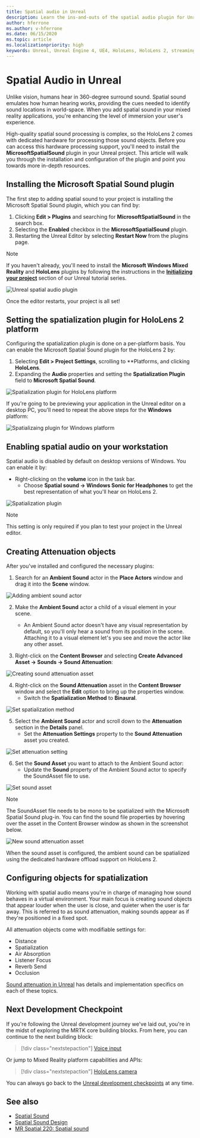 ```yaml
---
title: Spatial audio in Unreal
description: Learn the ins-and-outs of the spatial audio plugin for Unreal mixed reality applications for HoloLens devices.
author: hferrone
ms.author: v-hferrone
ms.date: 06/15/2020
ms.topic: article
ms.localizationpriority: high
keywords: Unreal, Unreal Engine 4, UE4, HoloLens, HoloLens 2, streaming, remoting, mixed reality, development, getting started, features, new project, emulator, documentation, guides, features, holograms, game development, mixed reality headset, windows mixed reality headset, virtual reality headset, spatial audio
---
```


# Spatial Audio in Unreal

Unlike vision, humans hear in 360-degree surround sound. Spatial sound emulates how human hearing works, providing the cues needed to identify sound locations in world-space. When you add spatial sound in your mixed reality applications, you're enhancing the level of immersion your user's experience.  

High-quality spatial sound processing is complex, so the HoloLens 2 comes with dedicated hardware for processing those sound objects.  Before you can access this hardware processing support, you'll need to install the **MicrosoftSpatialSound** plugin in your Unreal project. This article will walk you through the installation and configuration of the plugin and point you towards more in-depth resources.

## Installing the Microsoft Spatial Sound plugin

The first step to adding spatial sound to your project is installing the Microsoft Spatial Sound plugin, which you can find by:

1. Clicking **Edit > Plugins** and searching for **MicrosoftSpatialSound** in the search box.
2. Selecting the **Enabled** checkbox in the **MicrosoftSpatialSound** plugin.
3. Restarting the Unreal Editor by selecting **Restart Now** from the plugins page.

> [!NOTE]
> If you haven't already, you'll need to install the **Microsoft Windows Mixed Reality** and **HoloLens** plugins by following the instructions in the **[Initializing your project](tutorials/unreal-uxt-ch2.md)** section of our Unreal tutorial series.

![Unreal spatial audio plugin](images/unreal-spatial-audio-img-01.png)

Once the editor restarts, your project is all set!

## Setting the spatialization plugin for HoloLens 2 platform

Configuring the spatialization plugin is done on a per-platform basis.  You can enable the Microsoft Spatial Sound plugin for the HoloLens 2 by:
1. Selecting **Edit > Project Settings**, scrolling to **Platforms, and clicking **HoloLens**.
2. Expanding the **Audio** properties and setting the **Spatialization Plugin** field to **Microsoft Spatial Sound**.

![Spatialization plugin for HoloLens platform](images/unreal-spatial-audio-img-02.png)

If you're going to be previewing your application in the Unreal editor on a desktop PC, you'll need to repeat the above steps for the **Windows** platform:

![Spatializaing plugin for Windows platform](images/unreal-spatial-audio-img-05.png)

## Enabling spatial audio on your workstation

Spatial audio is disabled by default on desktop versions of Windows. You can enable it by:
* Right-clicking on the **volume** icon in the task bar.
    + Choose **Spatial sound -> Windows Sonic for Headphones** to get the best representation of what you'll hear on HoloLens 2.

![Spatialization plugin](images/unreal-spatial-audio-img-04.png)

> [!NOTE]
>This setting is only required if you plan to test your project in the Unreal editor.

## Creating Attenuation objects

After you've installed and configured the necessary plugins:
1. Search for an **Ambient Sound** actor in the **Place Actors** window and drag it into the **Scene** window.

![Adding ambient sound actor](images/unreal-spatial-audio-img-07.png)

2. Make the **Ambient Sound** actor a child of a visual element in your scene.
    * An Ambient Sound actor doesn't have any visual representation by default, so you'll only hear a sound from its position in the scene. Attaching it to a visual element let's you see and move the actor like any other asset.

3.  Right-click on the **Content Browser** and selecting **Create Advanced Asset -> Sounds -> Sound Attenuation**:

![Creating sound attenuation asset](images/unreal-spatial-audio-img-06.png)

4. Right-click on the **Sound Attenuation** asset in the **Content Browser** window and select the **Edit** option to bring up the properties window.
    * Switch the **Spatialization Method** to **Binaural**.

![Set spatialization method](images/unreal-spatial-audio-img-03.png)

5. Select the **Ambient Sound** actor and scroll down to the **Attenuation** section in the **Details** panel.
    * Set the **Attenuation Settings** property to the **Sound Attenuation** asset you created.

![Set attenuation setting](images/unreal-spatial-audio-img-08.png)

6. Set the **Sound Asset** you want to attach to the Ambient Sound actor:
    * Update the **Sound** property of the Ambient Sound actor to specify the SoundAsset file to use.

![Set sound asset](images/unreal-spatial-audio-img-09.png)

> [!NOTE]
> The SoundAsset file needs to be mono to be spatialized with the Microsoft Spatial Sound plug-in. You can find the sound file properties by hovering over the asset in the Content Browser window as shown in the screenshot below.

![New sound attenuation asset](images/unreal-spatial-audio-img-10.png)

When the sound asset is configured, the ambient sound can be spatialized using the dedicated hardware offload support on HoloLens 2.

## Configuring objects for spatialization

Working with spatial audio means you're in charge of managing how sound behaves in a virtual environment. Your main focus is creating sound objects that appear louder when the user is close, and quieter when the user is far away. This is referred to as sound attenuation, making sounds appear as if they're positioned in a fixed spot.

All attenuation objects come with modifiable settings for:
* Distance
* Spatialization
* Air Absorption
* Listener Focus
* Reverb Send
* Occlusion

[Sound attenuation in Unreal](https://docs.unrealengine.com/Engine/Audio/DistanceModelAttenuation/index.html) has details and implementation specifics on each of these topics.

## Next Development Checkpoint

If you're following the Unreal development journey we've laid out, you're in the midst of exploring the MRTK core building blocks. From here, you can continue to the next building block:

> [!div class="nextstepaction"]
> [Voice input](unreal-voice-input.md)

Or jump to Mixed Reality platform capabilities and APIs:

> [!div class="nextstepaction"]
> [HoloLens camera](unreal-hololens-camera.md)

You can always go back to the [Unreal development checkpoints](unreal-development-overview.md#2-core-building-blocks) at any time.


## See also
* [Spatial Sound](https://docs.microsoft.com/windows/mixed-reality/spatial-sound)
* [Spatial Sound Design](https://docs.microsoft.com/windows/mixed-reality/spatial-sound-design)
* [MR Spatial 220: Spatial sound](https://docs.microsoft.com/windows/mixed-reality/holograms-220)
